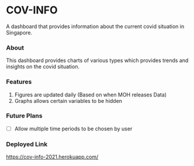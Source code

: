 # COV-INFO

A dashboard that provides information about the current covid situation in Singapore.

### About

This dashboard provides charts of various types which provides trends and insights on the covid situation.

### Features

1. Figures are updated daily (Based on when MOH releases Data)
2. Graphs allows certain variables to be hidden

### Future Plans
- [ ] Allow multiple time periods to be chosen by user

### Deployed Link
https://cov-info-2021.herokuapp.com/